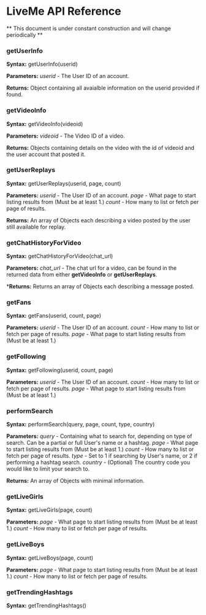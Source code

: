 # LiveMe API Reference

** This document is under constant construction and will change periodically **

### getUserInfo

**Syntax:** getUserInfo(userid)

**Parameters:**
*userid* - The User ID of an account.

**Returns:** Object containing all avaialble information on the userid provided if found.

### getVideoInfo

**Syntax:** getVideoInfo(videoid)

**Parameters:**
*videoid* - The Video ID of a video.

**Returns:** Objects containing details on the video with the id of videoid and the user account that posted it.

### getUserReplays

**Syntax:** getUserReplays(userid, page, count)

**Parameters:**
*userid* - The User ID of an account.
*page* - What page to start listing results from (Must be at least 1.)
*count* - How many to list or fetch per page of results.

**Returns:** An array of Objects each describing a video posted by the user still available for replay.

### getChatHistoryForVideo

**Syntax:** getChatHistoryForVideo(chat_url)

**Parameters:**
*chat_url* - The chat url for a video, can be found in the returned data from either **getVideoInfo** or **getUserReplays**.

***Returns:** Returns an array of Objects each describing a message posted.

### getFans

**Syntax:** getFans(userid, count, page)

**Parameters:**
*userid* - The User ID of an account.
*count* - How many to list or fetch per page of results.
*page* - What page to start listing results from (Must be at least 1.)


### getFollowing

**Syntax:** getFollowing(userid, count, page)

**Parameters:**
*userid* - The User ID of an account.
*count* - How many to list or fetch per page of results.
*page* - What page to start listing results from (Must be at least 1.)

### performSearch

**Syntax:** performSearch(query, page, count, type, country) 

**Parameters:**
*query* - Containing what to search for, depending on type of search.  Can be a partial or full User's name or a hashtag.
*page* - What page to start listing results from (Must be at least 1.)
*count* - How many to list or fetch per page of results.
*type* - Set to 1 if searching by User's name, or 2 if performing a hashtag search.
*country* - (Optional) The country code you would like to limit your search to.

**Returns:** An array of Objects with minimal information.

### getLiveGirls

**Syntax:** getLiveGirls(page, count)

**Parameters:**
*page* - What page to start listing results from (Must be at least 1.)
*count* - How many to list or fetch per page of results.

### getLiveBoys

**Syntax:** getLiveBoys(page, count)

**Parameters:**
*page* - What page to start listing results from (Must be at least 1.)
*count* - How many to list or fetch per page of results.

### getTrendingHashtags

**Syntax:** getTrendingHashtags()